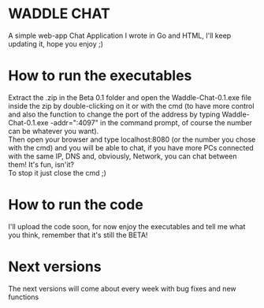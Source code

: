 # WADDLE CHAT
A simple web-app Chat Application I wrote in Go and HTML, I'll keep updating it, hope you enjoy ;)
# How to run the executables
Extract the .zip in the Beta 0.1 folder and open the Waddle-Chat-0.1.exe file inside the zip by double-clicking on it or with the cmd (to have more control and also the function to change the port of the address by typing Waddle-Chat-0.1.exe -addr=":4097" in the command prompt, of course the number can be whatever you want).<br>
Then open your browser and type localhost:8080 (or the number you chose with the cmd) and you will be able to chat, if you have more PCs connected with the same IP, DNS and, obviously, Network, you can chat between them! It's fun, isn'it?<br>
To stop it just close the cmd ;)
# How to run the code
I'll upload the code soon, for now enjoy the executables and tell me what you think, remember that it's still the BETA!
# Next versions
The next versions will come about every week with bug fixes and new functions

